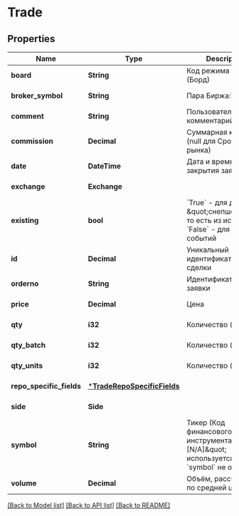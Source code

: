 # Trade

## Properties
Name | Type | Description | Notes
------------ | ------------- | ------------- | -------------
**board** | **String** | Код режима торгов (Борд) | [default to null]
**broker_symbol** | **String** | Пара Биржа:Тикер | [default to null]
**comment** | **String** | Пользовательский комментарий к заявке | [default to null]
**commission** | **Decimal** | Суммарная комиссия (null для Срочного рынка) | [optional] [default to null]
**date** | **DateTime<Utc>** | Дата и время (UTC) закрытия заявки | [default to null]
**exchange** | **Exchange** |  | [default to null]
**existing** | **bool** | &#x60;True&#x60; - для данных из \&quot;снепшота\&quot;, то есть из истории. &#x60;False&#x60; - для новых событий | [default to null]
**id** | **Decimal** | Уникальный идентификатор сделки | [default to null]
**orderno** | **String** | Идентификатор заявки | [default to null]
**price** | **Decimal** | Цена | [default to null]
**qty** | **i32** | Количество (лоты) | [default to null]
**qty_batch** | **i32** | Количество (лоты) | [default to null]
**qty_units** | **i32** | Количество (штуки) | [default to null]
**repo_specific_fields** | [***TradeRepoSpecificFields**](trade_repoSpecificFields.md) |  | [default to null]
**side** | **Side** |  | [default to null]
**symbol** | **String** | Тикер (Код финансового инструмента). \&quot;[N/A]\&quot; используется, если &#x60;symbol&#x60; не определен | [default to null]
**volume** | **Decimal** | Объём, рассчитанный по средней цене | [default to null]

[[Back to Model list]](../README.md#documentation-for-models) [[Back to API list]](../README.md#documentation-for-api-endpoints) [[Back to README]](../README.md)


